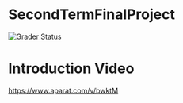 # SecondTermFinalProject

[![Grader Status](https://kntu-grader.herokuapp.com/minimal?repo=SecondTermFinalProject-sananouri&id=9731003)](https://kntu-grader.herokuapp.com/minimal?repo=SecondTermFinalProject-sananouri&id=9731003)



# Introduction Video


https://www.aparat.com/v/bwktM